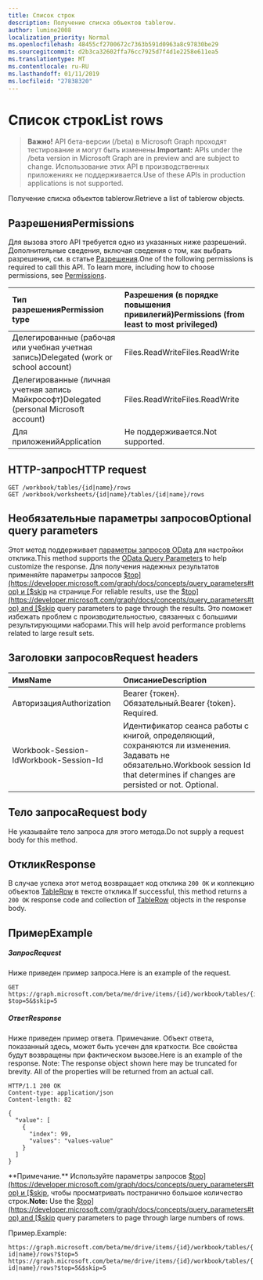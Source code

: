 ```yaml
---
title: Список строк
description: Получение списка объектов tablerow.
author: lumine2008
localization_priority: Normal
ms.openlocfilehash: 48455cf2700672c7363b591d0963a8c97830be29
ms.sourcegitcommit: d2b3ca32602ffa76cc7925d7f4d1e2258e611ea5
ms.translationtype: MT
ms.contentlocale: ru-RU
ms.lasthandoff: 01/11/2019
ms.locfileid: "27838320"
---
```

# <a name="list-rows"></a><span data-ttu-id="b781e-103">Список строк</span><span class="sxs-lookup"><span data-stu-id="b781e-103">List rows</span></span>

> <span data-ttu-id="b781e-104">**Важно!** API бета-версии (/beta) в Microsoft Graph проходят тестирование и могут быть изменены.</span><span class="sxs-lookup"><span data-stu-id="b781e-104">**Important:** APIs under the /beta version in Microsoft Graph are in preview and are subject to change.</span></span> <span data-ttu-id="b781e-105">Использование этих API в производственных приложениях не поддерживается.</span><span class="sxs-lookup"><span data-stu-id="b781e-105">Use of these APIs in production applications is not supported.</span></span>

<span data-ttu-id="b781e-106">Получение списка объектов tablerow.</span><span class="sxs-lookup"><span data-stu-id="b781e-106">Retrieve a list of tablerow objects.</span></span>
## <a name="permissions"></a><span data-ttu-id="b781e-107">Разрешения</span><span class="sxs-lookup"><span data-stu-id="b781e-107">Permissions</span></span>
<span data-ttu-id="b781e-p102">Для вызова этого API требуется одно из указанных ниже разрешений. Дополнительные сведения, включая сведения о том, как выбрать разрешения, см. в статье [Разрешения](/graph/permissions-reference).</span><span class="sxs-lookup"><span data-stu-id="b781e-p102">One of the following permissions is required to call this API. To learn more, including how to choose permissions, see [Permissions](/graph/permissions-reference).</span></span>

|<span data-ttu-id="b781e-110">Тип разрешения</span><span class="sxs-lookup"><span data-stu-id="b781e-110">Permission type</span></span>      | <span data-ttu-id="b781e-111">Разрешения (в порядке повышения привилегий)</span><span class="sxs-lookup"><span data-stu-id="b781e-111">Permissions (from least to most privileged)</span></span>              |
|:--------------------|:---------------------------------------------------------|
|<span data-ttu-id="b781e-112">Делегированные (рабочая или учебная учетная запись)</span><span class="sxs-lookup"><span data-stu-id="b781e-112">Delegated (work or school account)</span></span> | <span data-ttu-id="b781e-113">Files.ReadWrite</span><span class="sxs-lookup"><span data-stu-id="b781e-113">Files.ReadWrite</span></span>    |
|<span data-ttu-id="b781e-114">Делегированные (личная учетная запись Майкрософт)</span><span class="sxs-lookup"><span data-stu-id="b781e-114">Delegated (personal Microsoft account)</span></span> | <span data-ttu-id="b781e-115">Files.ReadWrite</span><span class="sxs-lookup"><span data-stu-id="b781e-115">Files.ReadWrite</span></span>    |
|<span data-ttu-id="b781e-116">Для приложений</span><span class="sxs-lookup"><span data-stu-id="b781e-116">Application</span></span> | <span data-ttu-id="b781e-117">Не поддерживается.</span><span class="sxs-lookup"><span data-stu-id="b781e-117">Not supported.</span></span> |

## <a name="http-request"></a><span data-ttu-id="b781e-118">HTTP-запрос</span><span class="sxs-lookup"><span data-stu-id="b781e-118">HTTP request</span></span>
<!-- { "blockType": "ignored" } -->
```http
GET /workbook/tables/{id|name}/rows
GET /workbook/worksheets/{id|name}/tables/{id|name}/rows
```
## <a name="optional-query-parameters"></a><span data-ttu-id="b781e-119">Необязательные параметры запросов</span><span class="sxs-lookup"><span data-stu-id="b781e-119">Optional query parameters</span></span>
<span data-ttu-id="b781e-120">Этот метод поддерживает [параметры запросов OData](https://developer.microsoft.com/graph/docs/concepts/query_parameters) для настройки отклика.</span><span class="sxs-lookup"><span data-stu-id="b781e-120">This method supports the [OData Query Parameters](https://developer.microsoft.com/graph/docs/concepts/query_parameters) to help customize the response.</span></span> <span data-ttu-id="b781e-121">Для получения надежных результатов применяйте параметры запросов [$top](https://developer.microsoft.com/graph/docs/concepts/query_parameters#top) и [$skip](https://developer.microsoft.com/graph/docs/concepts/query_parameters#skip-parameter) на странице.</span><span class="sxs-lookup"><span data-stu-id="b781e-121">For reliable results, use the [$top](https://developer.microsoft.com/graph/docs/concepts/query_parameters#top) and [$skip](https://developer.microsoft.com/graph/docs/concepts/query_parameters#skip-parameter) query parameters to page through the results.</span></span> <span data-ttu-id="b781e-122">Это поможет избежать проблем с производительностью, связанных с большими результирующими наборами.</span><span class="sxs-lookup"><span data-stu-id="b781e-122">This will help avoid performance problems related to large result sets.</span></span>

## <a name="request-headers"></a><span data-ttu-id="b781e-123">Заголовки запросов</span><span class="sxs-lookup"><span data-stu-id="b781e-123">Request headers</span></span>
| <span data-ttu-id="b781e-124">Имя</span><span class="sxs-lookup"><span data-stu-id="b781e-124">Name</span></span>      |<span data-ttu-id="b781e-125">Описание</span><span class="sxs-lookup"><span data-stu-id="b781e-125">Description</span></span>|
|:----------|:----------|
| <span data-ttu-id="b781e-126">Авторизация</span><span class="sxs-lookup"><span data-stu-id="b781e-126">Authorization</span></span>  | <span data-ttu-id="b781e-p104">Bearer {токен}. Обязательный.</span><span class="sxs-lookup"><span data-stu-id="b781e-p104">Bearer {token}. Required.</span></span> |
| <span data-ttu-id="b781e-129">Workbook-Session-Id</span><span class="sxs-lookup"><span data-stu-id="b781e-129">Workbook-Session-Id</span></span>  | <span data-ttu-id="b781e-p105">Идентификатор сеанса работы с книгой, определяющий, сохраняются ли изменения. Задавать не обязательно.</span><span class="sxs-lookup"><span data-stu-id="b781e-p105">Workbook session Id that determines if changes are persisted or not. Optional.</span></span>|

## <a name="request-body"></a><span data-ttu-id="b781e-132">Тело запроса</span><span class="sxs-lookup"><span data-stu-id="b781e-132">Request body</span></span>
<span data-ttu-id="b781e-133">Не указывайте тело запроса для этого метода.</span><span class="sxs-lookup"><span data-stu-id="b781e-133">Do not supply a request body for this method.</span></span>

## <a name="response"></a><span data-ttu-id="b781e-134">Отклик</span><span class="sxs-lookup"><span data-stu-id="b781e-134">Response</span></span>

<span data-ttu-id="b781e-135">В случае успеха этот метод возвращает код отклика `200 OK` и коллекцию объектов [TableRow](../resources/tablerow.md) в тексте отклика.</span><span class="sxs-lookup"><span data-stu-id="b781e-135">If successful, this method returns a `200 OK` response code and collection of [TableRow](../resources/tablerow.md) objects in the response body.</span></span>
## <a name="example"></a><span data-ttu-id="b781e-136">Пример</span><span class="sxs-lookup"><span data-stu-id="b781e-136">Example</span></span>
##### <a name="request"></a><span data-ttu-id="b781e-137">Запрос</span><span class="sxs-lookup"><span data-stu-id="b781e-137">Request</span></span>
<span data-ttu-id="b781e-138">Ниже приведен пример запроса.</span><span class="sxs-lookup"><span data-stu-id="b781e-138">Here is an example of the request.</span></span>
<!-- {
  "blockType": "request",
  "name": "get_rows"
}-->
```http
GET https://graph.microsoft.com/beta/me/drive/items/{id}/workbook/tables/{id|name}/rows?$top=5&$skip=5
```
##### <a name="response"></a><span data-ttu-id="b781e-139">Ответ</span><span class="sxs-lookup"><span data-stu-id="b781e-139">Response</span></span>
<span data-ttu-id="b781e-p106">Ниже приведен пример ответа. Примечание. Объект ответа, показанный здесь, может быть усечен для краткости. Все свойства будут возвращены при фактическом вызове.</span><span class="sxs-lookup"><span data-stu-id="b781e-p106">Here is an example of the response. Note: The response object shown here may be truncated for brevity. All of the properties will be returned from an actual call.</span></span>
<!-- {
  "blockType": "response",
  "truncated": true,
  "@odata.type": "microsoft.graph.tableRow",
  "isCollection": true
} -->
```http
HTTP/1.1 200 OK
Content-type: application/json
Content-length: 82

{
  "value": [
    {
      "index": 99,
      "values": "values-value"
    }
  ]
}
```

> <span data-ttu-id="b781e-143">
  \*\*Примечание.\*\* Используйте параметры запросов [$top](https://developer.microsoft.com/graph/docs/concepts/query_parameters#top) и [$skip](https://developer.microsoft.com/graph/docs/concepts/query_parameters#skip-parameter), чтобы просматривать постранично большое количество строк.</span><span class="sxs-lookup"><span data-stu-id="b781e-143">**Note:** Use the [$top](https://developer.microsoft.com/graph/docs/concepts/query_parameters#top) and [$skip](https://developer.microsoft.com/graph/docs/concepts/query_parameters#skip-parameter) query parameters to page through large numbers of rows.</span></span>

<span data-ttu-id="b781e-144">Пример.</span><span class="sxs-lookup"><span data-stu-id="b781e-144">Example:</span></span> 

`https://graph.microsoft.com/beta/me/drive/items/{id}/workbook/tables/{id|name}/rows?$top=5`
`https://graph.microsoft.com/beta/me/drive/items/{id}/workbook/tables/{id|name}/rows?$top=5&$skip=5`

<!-- uuid: 8fcb5dbc-d5aa-4681-8e31-b001d5168d79
2015-10-25 14:57:30 UTC -->
<!-- {
  "type": "#page.annotation",
  "description": "List rows",
  "keywords": "",
  "section": "documentation",
  "tocPath": ""
}-->
